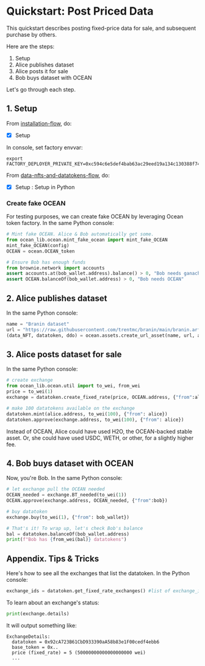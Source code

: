 <!--
Copyright 2022 Ocean Protocol Foundation
SPDX-License-Identifier: Apache-2.0
-->

# Quickstart: Post Priced Data

This quickstart describes posting fixed-price data for sale, and subsequent purchase by others.

Here are the steps:

1.  Setup
2.  Alice publishes dataset
3.  Alice posts it for sale
4.  Bob buys dataset with OCEAN

Let's go through each step.

## 1. Setup

From [installation-flow](install.md), do:
- [x] Setup

In console, set factory envvar:
```console
export FACTORY_DEPLOYER_PRIVATE_KEY=0xc594c6e5def4bab63ac29eed19a134c130388f74f019bc74b8f4389df2837a58
```

From [data-nfts-and-datatokens-flow](data-nfts-and-datatokens-flow.md), do:
- [x] Setup : Setup in Python

### Create fake OCEAN

For testing purposes, we can create fake OCEAN by leveraging Ocean token factory. In the same Python console:
```python
# Mint fake OCEAN. Alice & Bob automatically get some.
from ocean_lib.ocean.mint_fake_ocean import mint_fake_OCEAN
mint_fake_OCEAN(config)
OCEAN = ocean.OCEAN_token

# Ensure Bob has enough funds
from brownie.network import accounts
assert accounts.at(bob_wallet.address).balance() > 0, "Bob needs ganache ETH"
assert OCEAN.balanceOf(bob_wallet.address) > 0, "Bob needs OCEAN"
```

## 2. Alice publishes dataset

In the same Python console:
```python
name = "Branin dataset"
url = "https://raw.githubusercontent.com/trentmc/branin/main/branin.arff"
(data_NFT, datatoken, ddo) = ocean.assets.create_url_asset(name, url, alice_wallet)
```


## 3. Alice posts dataset for sale

In the same Python console:
```python
# create exchange
from ocean_lib.ocean.util import to_wei, from_wei
price = to_wei(1)
exchange = datatoken.create_fixed_rate(price, OCEAN.address, {"from":alice_wallet})

# make 100 datatokens available on the exchange
datatoken.mint(alice.address, to_wei(100), {"from": alice})
datatoken.approve(exchange.address, to_wei(100), {"from": alice})
```

Instead of OCEAN, Alice could have used H2O, the OCEAN-backed stable asset. Or, she could have used USDC, WETH, or other, for a slightly higher fee.

## 4. Bob buys dataset with OCEAN

Now, you're Bob. In the same Python console:
```python
# let exchange pull the OCEAN needed 
OCEAN_needed = exchange.BT_needed(to_wei(1))
OCEAN.approve(exchange.address, OCEAN_needed, {"from":bob})

# buy datatoken
exchange.buy(to_wei(1), {"from": bob_wallet})

# That's it! To wrap up, let's check Bob's balance
bal = datatoken.balanceOf(bob_wallet.address)
print(f"Bob has {from_wei(bal)} datatokens")
```

## Appendix. Tips & Tricks

Here's how to see all the exchanges that list the datatoken. In the Python console:
```python
exchange_ids = datatoken.get_fixed_rate_exchanges() #list of exchange_id
```

To learn about an exchange's status:

```python
print(exchange.details)
```

It will output something like:
```text
ExchangeDetails:
  datatoken = 0x92cA723B61CbD933390aA58b83e1F00cedf4ebb6
  base_token = 0x..
  price (fixed_rate) = 5 (50000000000000000000 wei)
  ...
```
